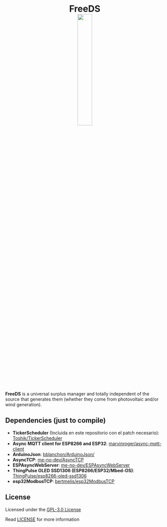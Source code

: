 <h1 align="center">
    FreeDS
    <br>
    <a href="#">
        <img src="https://github.com/pablozg/freeds/wiki/images/logo.png" width="30%">
    </a>
</h1>

**FreeDS** is a universal surplus manager and totally independent of the source that generates
them (whether they come from photovoltaic and/or wind generation).

## Dependencies (just to compile)
- **TickerScheduler** (Incluida en este repositorio con el patch necesario): [Toshik/TickerScheduler](https://github.com/Toshik/TickerScheduler)
- **Async MQTT client for ESP8266 and ESP32**: [marvinroger/async-mqtt-client](https://github.com/marvinroger/async-mqtt-client)
- **ArduinoJson**: [bblanchon/ArduinoJson/](https://github.com/bblanchon/ArduinoJson/)
- **AsyncTCP**: [me-no-dev/AsyncTCP](https://github.com/me-no-dev/AsyncTCP)
- **ESPAsyncWebServer**: [me-no-dev/ESPAsyncWebServer](https://github.com/me-no-dev/ESPAsyncWebServer)
- **ThingPulse OLED SSD1306 (ESP8266/ESP32/Mbed-OS)**: [ThingPulse/esp8266-oled-ssd1306](https://github.com/ThingPulse/esp8266-oled-ssd1306)
- **esp32ModbusTCP**: [bertmelis/esp32ModbusTCP](https://github.com/bertmelis/esp32ModbusTCP)

## License
Licensed under the [GPL-3.0 License](https://opensource.org/licenses/GPL-3.0)

Read [LICENSE](LICENSE) for more information

